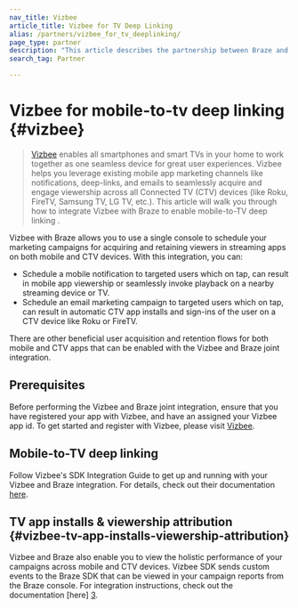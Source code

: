 ```yaml
---
nav_title: Vizbee
article_title: Vizbee for TV Deep Linking
alias: /partners/vizbee_for_tv_deeplinking/
page_type: partner
description: "This article describes the partnership between Braze and Vizbee and how to use it to support TV deep linking."
search_tag: Partner

---
```

# Vizbee for mobile-to-tv deep linking {#vizbee}

> [Vizbee][1] enables all smartphones and smart TVs in your home to work together as one seamless device for great user experiences. Vizbee helps you leverage existing mobile app marketing channels like notifications, deep-links, and emails to seamlessly acquire and engage viewership across all Connected TV (CTV) devices (like Roku, FireTV, Samsung TV, LG TV, etc.). This article will walk you through how to integrate Vizbee with Braze to enable mobile-to-TV deep linking .

Vizbee with Braze allows you to use a single console to schedule your marketing campaigns for acquiring and retaining viewers in streaming apps on both mobile and CTV devices. With this integration, you can:
- Schedule a mobile notification to targeted users which on tap, can result in mobile app viewership or seamlessly invoke playback on a nearby streaming device or TV.
- Schedule an email marketing campaign to targeted users which on tap, can result in automatic CTV app installs and sign-ins of the user on a CTV device like Roku or FireTV.

There are other beneficial user acquisition and retention flows for both mobile and CTV apps that can be enabled with the Vizbee and Braze joint integration.

## Prerequisites

Before performing the Vizbee and Braze joint integration, ensure that you have registered your app with Vizbee, and have an assigned your Vizbee app id. To get started and register with Vizbee, please visit [Vizbee][1].

## Mobile-to-TV deep linking

Follow Vizbee's SDK Integration Guide to get up and running with your Vizbee and Braze integration. For details, check out their documentation [here][2].

## TV app installs & viewership attribution {#vizbee-tv-app-installs-viewership-attribution}

Vizbee and Braze also enable you to view the holistic performance of your campaigns across mobile and CTV devices. Vizbee SDK sends custom events to the Braze SDK that can be viewed in your campaign reports from the Braze console. For integration instructions, check out the documentation [here] [3].

[1]: https://vizbee.tv/
[2]: https://console.vizbee.tv/app/vzb1765003429/develop/guides/ios-promote/swift
[3]: https://console.vizbee.tv/app/vzb1765003429/develop/guides/ios-promote/objc